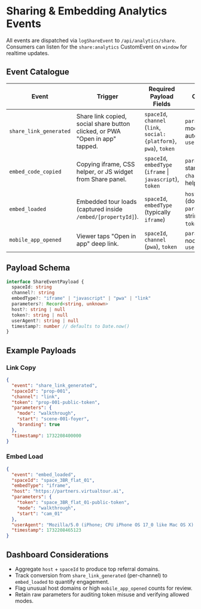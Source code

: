 # Sharing & Embedding Analytics Events

All events are dispatched via `logShareEvent` to `/api/analytics/share`. Consumers can listen for the `share:analytics` CustomEvent on `window` for realtime updates.

## Event Catalogue
| Event | Trigger | Required Payload Fields | Optional Fields |
|-------|---------|-------------------------|-----------------|
| `share_link_generated` | Share link copied, social share button clicked, or PWA "Open in app" tapped. | `spaceId`, `channel` (`link`, `social:{platform}`, `pwa`), `token` | `parameters` (start, mode, branding, autoplay, etc.), `userAgent` |
| `embed_code_copied` | Copying iframe, CSS helper, or JS widget from Share panel. | `spaceId`, `embedType` (`iframe` \| `javascript`), `token` | `parameters` (mode, start, toggles), `channel` (`css` for helper), `userAgent` |
| `embed_loaded` | Embedded tour loads (captured inside `/embed/[propertyId]`). | `spaceId`, `embedType` (typically `iframe`) | `host` (document.referrer), `parameters` (query string snapshot), `token`, `userAgent` |
| `mobile_app_opened` | Viewer taps "Open in app" deep link. | `spaceId`, `channel` (`pwa`), `token` | `parameters` (start node, mode), `userAgent` |

## Payload Schema
```ts
interface ShareEventPayload {
  spaceId: string
  channel?: string
  embedType?: "iframe" | "javascript" | "pwa" | "link"
  parameters?: Record<string, unknown>
  host?: string | null
  token?: string | null
  userAgent?: string | null
  timestamp?: number // defaults to Date.now()
}
```

## Example Payloads
### Link Copy
```json
{
  "event": "share_link_generated",
  "spaceId": "prop-001",
  "channel": "link",
  "token": "prop-001-public-token",
  "parameters": {
    "mode": "walkthrough",
    "start": "scene-001-foyer",
    "branding": true
  },
  "timestamp": 1732208400000
}
```

### Embed Load
```json
{
  "event": "embed_loaded",
  "spaceId": "space_3BR_flat_01",
  "embedType": "iframe",
  "host": "https://partners.virtualtour.ai",
  "parameters": {
    "token": "space_3BR_flat_01-public-token",
    "mode": "walkthrough",
    "start": "cam_01"
  },
  "userAgent": "Mozilla/5.0 (iPhone; CPU iPhone OS 17_0 like Mac OS X)...",
  "timestamp": 1732208465123
}
```

## Dashboard Considerations
- Aggregate `host` + `spaceId` to produce top referral domains.
- Track conversion from `share_link_generated` (per-channel) to `embed_loaded` to quantify engagement.
- Flag unusual host domains or high `mobile_app_opened` counts for review.
- Retain raw parameters for auditing token misuse and verifying allowed modes.
